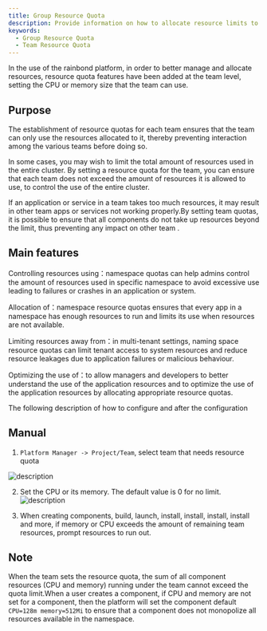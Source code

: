 ```yaml
---
title: Group Resource Quota
description: Provide information on how to allocate resource limits to teams.
keywords:
  - Group Resource Quota
  - Team Resource Quota
---
```


In the use of the rainbond platform, in order to better manage and allocate resources, resource quota features have been added at the team level, setting the CPU or memory size that the team can use.

## Purpose

The establishment of resource quotas for each team ensures that the team can only use the resources allocated to it, thereby preventing interaction among the various teams before doing so.

In some cases, you may wish to limit the total amount of resources used in the entire cluster. By setting a resource quota for the team, you can ensure that each team does not exceed the amount of resources it is allowed to use, to control the use of the entire cluster.

If an application or service in a team takes too much resources, it may result in other team apps or services not working properly.By setting team quotas, it is possible to ensure that all components do not take up resources beyond the limit, thus preventing any impact on other team
.

## Main features

Controlling resources using：namespace quotas can help admins control the amount of resources used in specific namespace to avoid excessive use leading to failures or crashes in an application or system.

Allocation of：namespace resource quotas ensures that every app in a namespace has enough resources to run and limits its use when resources are not available.

Limiting resources away from：in multi-tenant settings, naming space resource quotas can limit tenant access to system resources and reduce resource leakages due to application failures or malicious behaviour.

Optimizing the use of：to allow managers and developers to better understand the use of the application resources and to optimize the use of the application resources by allocating appropriate resource quotas.

The following description of how to configure and after the configuration

## Manual

1. `Platform Manager -> Project/Team`, select team that needs resource quota

![description](https://static.goodrain.com/docs/enterprise-app/team-resource/team-resource.png)

2. Set the CPU or its memory. The default value is 0 for no limit.
  ![description](https://static.goodrain.com/docs/enterprise-app/team-resource/quota.png)

3. When creating components, build, launch, install, install, install, install and more, if memory or CPU exceeds the amount of remaining team resources, prompt resources to run out.

## Note

When the team sets the resource quota, the sum of all component resources (CPU and memory) running under the team cannot exceed the quota limit.When a user creates a component, if CPU and memory are not set for a component,
then the platform will set the component default `CPU=128m memory=512Mi` to ensure that a component does not monopolize all resources available in the namespace.